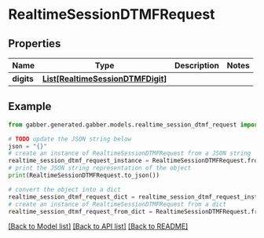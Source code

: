 # RealtimeSessionDTMFRequest


## Properties

Name | Type | Description | Notes
------------ | ------------- | ------------- | -------------
**digits** | [**List[RealtimeSessionDTMFDigit]**](RealtimeSessionDTMFDigit.md) |  | 

## Example

```python
from gabber.generated.gabber.models.realtime_session_dtmf_request import RealtimeSessionDTMFRequest

# TODO update the JSON string below
json = "{}"
# create an instance of RealtimeSessionDTMFRequest from a JSON string
realtime_session_dtmf_request_instance = RealtimeSessionDTMFRequest.from_json(json)
# print the JSON string representation of the object
print(RealtimeSessionDTMFRequest.to_json())

# convert the object into a dict
realtime_session_dtmf_request_dict = realtime_session_dtmf_request_instance.to_dict()
# create an instance of RealtimeSessionDTMFRequest from a dict
realtime_session_dtmf_request_from_dict = RealtimeSessionDTMFRequest.from_dict(realtime_session_dtmf_request_dict)
```
[[Back to Model list]](../README.md#documentation-for-models) [[Back to API list]](../README.md#documentation-for-api-endpoints) [[Back to README]](../README.md)


